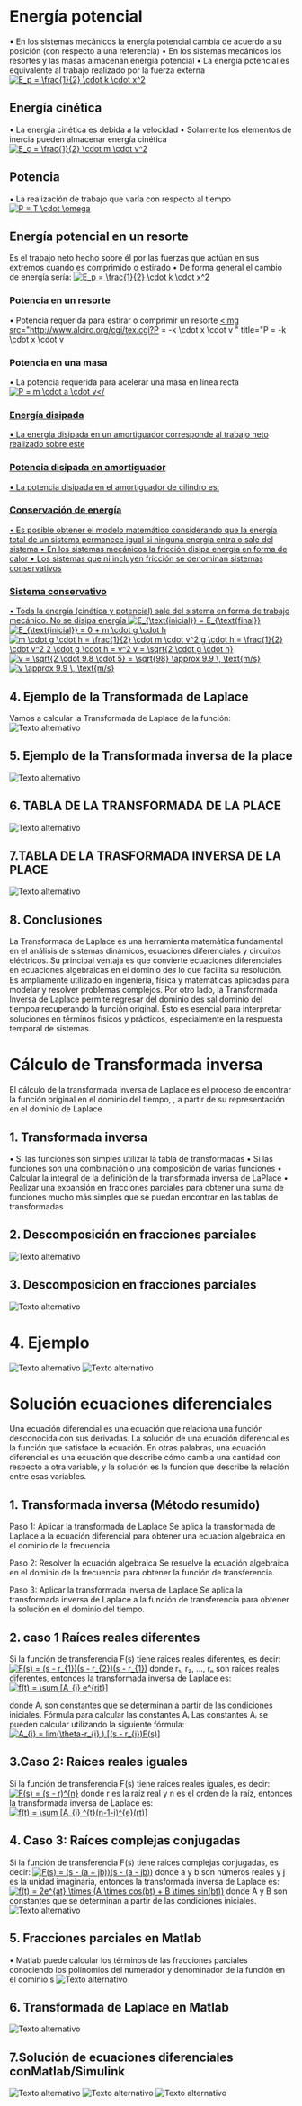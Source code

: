 # Energía potencial
• En los sistemas mecánicos la energía potencial cambia
de acuerdo a su posición (con respecto a una referencia)
• En los sistemas mecánicos los resortes y las masas
almacenan energía potencial
• La energía potencial es equivalente al trabajo realizado
por la fuerza externa
<a href="http://www.alciro.org/tools/matematicas/editor-ecuaciones.jsp?eq=E_p = \frac{1}{2} \cdot k \cdot x^2
"><img src="http://www.alciro.org/cgi/tex.cgi?E_p = \frac{1}{2} \cdot k \cdot x^2
" title="E_p = \frac{1}{2} \cdot k \cdot x^2
" border="0" /></a>
## Energía cinética
• La energía cinética es debida a la velocidad
• Solamente los elementos de inercia pueden almacenar
energía cinética
<a href="http://www.alciro.org/tools/matematicas/editor-ecuaciones.jsp?eq=E_c = \frac{1}{2} \cdot m \cdot v^2
"><img src="http://www.alciro.org/cgi/tex.cgi?E_c = \frac{1}{2} \cdot m \cdot v^2
" title="E_c = \frac{1}{2} \cdot m \cdot v^2
" border="0" /></a>
## Potencia
• La realización de trabajo que varía con respecto al
tiempo
<a href="http://www.alciro.org/tools/matematicas/editor-ecuaciones.jsp?eq=P = T \cdot \omega
"><img src="http://www.alciro.org/cgi/tex.cgi?P = T \cdot \omega
" title="P = T \cdot \omega
" border="0" /></a>
## Energía potencial en un resorte
Es el trabajo neto hecho sobre él por las fuerzas que
actúan en sus extremos cuando es comprimido o estirado
• De forma general el cambio de energía sería:
<a href="http://www.alciro.org/tools/matematicas/editor-ecuaciones.jsp?eq=E_p = \frac{1}{2} \cdot k \cdot x^2
"><img src="http://www.alciro.org/cgi/tex.cgi?E_p = \frac{1}{2} \cdot k \cdot x^2
" title="E_p = \frac{1}{2} \cdot k \cdot x^2
" border="0" /></a>
### Potencia en un resorte 
• Potencia requerida para estirar o comprimir un resorte
<a href="http://www.alciro.org/tools/matematicas/editor-ecuaciones.jsp?eq=P = -k \cdot x \cdot v
"><img src="http://www.alciro.org/cgi/tex.cgi?P = -k \cdot x \cdot v
" title="P = -k \cdot x \cdot v
### Potencia en una masa
• La potencia requerida para acelerar una masa en línea
recta
<a href="http://www.alciro.org/tools/matematicas/editor-ecuaciones.jsp?eq=P = m \cdot a \cdot v
"><img src="http://www.alciro.org/cgi/tex.cgi?P = m \cdot a \cdot v
" title="P = m \cdot a \cdot v
" border="0" /></

### Energía disipada
• La energía disipada en un amortiguador corresponde al
trabajo neto realizado sobre este

### Potencia disipada en amortiguador
• La potencia disipada en el amortiguador de cilindro es:

### Conservación de energía
• Es posible obtener el modelo matemático considerando
que la energía total de un sistema permanece igual si
ninguna energía entra o sale del sistema
• En los sistemas mecánicos la fricción disipa energía en
forma de calor
• Los sistemas que ni incluyen fricción se denominan
sistemas conservativos


### Sistema conservativo
• Toda la energía (cinética y potencial) sale del sistema en
forma de trabajo mecánico. No se disipa energía
<a href="http://www.alciro.org/tools/matematicas/editor-ecuaciones.jsp?eq=E_{\text{inicial}} = E_{\text{final}}
"><img src="http://www.alciro.org/cgi/tex.cgi?E_{\text{inicial}} = E_{\text{final}}
" title="E_{\text{inicial}} = E_{\text{final}}
" border="0" /></a>
<a href="http://www.alciro.org/tools/matematicas/editor-ecuaciones.jsp?eq=E_{\text{inicial}} = 0 + m \cdot g \cdot h
"><img src="http://www.alciro.org/cgi/tex.cgi?E_{\text{inicial}} = 0 + m \cdot g \cdot h
" title="E_{\text{inicial}} = 0 + m \cdot g \cdot h
" border="0" /></a>
<a href="http://www.alciro.org/tools/matematicas/editor-ecuaciones.jsp?eq=m \cdot g \cdot h = \frac{1}{2} \cdot m \cdot v^2
g \cdot h = \frac{1}{2} \cdot v^2
2 \cdot g \cdot h = v^2
v = \sqrt{2 \cdot g \cdot h}
"><img src="http://www.alciro.org/cgi/tex.cgi?m \cdot g \cdot h = \frac{1}{2} \cdot m \cdot v^2
g \cdot h = \frac{1}{2} \cdot v^2
2 \cdot g \cdot h = v^2
v = \sqrt{2 \cdot g \cdot h}
" title="m \cdot g \cdot h = \frac{1}{2} \cdot m \cdot v^2
g \cdot h = \frac{1}{2} \cdot v^2
2 \cdot g \cdot h = v^2
v = \sqrt{2 \cdot g \cdot h}
" border="0" /></a>
<a href="http://www.alciro.org/tools/matematicas/editor-ecuaciones.jsp?eq=v = \sqrt{2 \cdot 9.8 \cdot 5} = \sqrt{98} \approx 9.9 \, \text{m/s}
"><img src="http://www.alciro.org/cgi/tex.cgi?v = \sqrt{2 \cdot 9.8 \cdot 5} = \sqrt{98} \approx 9.9 \, \text{m/s}
" title="v = \sqrt{2 \cdot 9.8 \cdot 5} = \sqrt{98} \approx 9.9 \, \text{m/s}
" border="0" /></a>
<a href="http://www.alciro.org/tools/matematicas/editor-ecuaciones.jsp?eq=v \approx 9.9 \, \text{m/s}
"><img src="http://www.alciro.org/cgi/tex.cgi?v \approx 9.9 \, \text{m/s}
" title="v \approx 9.9 \, \text{m/s}
" border="0" /></a>
## 4. Ejemplo de la Transformada de Laplace
Vamos a calcular la Transformada de Laplace de la función:
![Texto alternativo](http://3.bp.blogspot.com/-km_zgvgZ4LE/UYwaTwYkrrI/AAAAAAAAEaE/gNtEiCQIWto/s1600/INTEGRAL+DE+UNA+TRANSFORMADA+DE+LAPLACE+(2).gif)

## 5.  Ejemplo de la Transformada inversa de la place
![Texto alternativo](https://i.ytimg.com/vi/emjeF_8393A/maxresdefault.jpg)

## 6. TABLA DE LA TRANSFORMADA DE LA PLACE
![Texto alternativo](https://d20ohkaloyme4g.cloudfront.net/img/document_thumbnails/f4a69a624d915ca11b44ed307ca1bc91/thumb_1200_1553.png)

## 7.TABLA DE LA TRASFORMADA INVERSA DE LA PLACE 
![Texto alternativo](https://2.bp.blogspot.com/-KPrQWMJGu6s/WvPVoW7S_ZI/AAAAAAAACAo/CYyvXUJDFRwuObz2a_cYY9t-_hhHBBWiwCLcBGAs/s1600/Transformadas+de+Laplace+org.png)

## 8. Conclusiones
La Transformada de Laplace es una herramienta matemática fundamental en el análisis de sistemas dinámicos, ecuaciones diferenciales y circuitos eléctricos. Su principal ventaja es que convierte ecuaciones diferenciales en ecuaciones algebraicas en el dominio de𝑠 lo que facilita su resolución. Es ampliamente utilizado en ingeniería, física y matemáticas aplicadas para modelar y resolver problemas complejos.
Por otro lado, la Transformada Inversa de Laplace permite regresar del dominio des sal dominio del tiempo𝑎 recuperando la función original. Esto es esencial para interpretar soluciones en términos físicos y prácticos, especialmente en la respuesta temporal de sistemas.


# Cálculo de Transformada inversa
El cálculo de la transformada inversa de Laplace es el proceso de encontrar la función original en el dominio del tiempo, , a partir de su representación en el dominio de Laplace

## 1. Transformada inversa
• Si las funciones son simples utilizar la tabla de transformadas
• Si las funciones son una combinación o una composición de varias funciones
• Calcular la integral de la definición de la transformada inversa de LaPlace
• Realizar una expansión en fracciones parciales para obtener una suma de funciones mucho más simples que se puedan encontrar en las tablas de transformadas

## 2. Descomposición en fracciones parciales
![Texto alternativo](https://0.academia-photos.com/attachment_thumbnails/37215891/mini_magick20190304-8768-2no8y8.png?1551735051)

## 3. Descomposicion en fracciones parciales
![Texto alternativo](https://study.com/cimages/multimages/16/eparfra1a.png)

# 4. Ejemplo 
![Texto alternativo](https://slideplayer.es/slide/12201957/72/images/6/Descomposici%C3%B3n+en+fracciones+parciales.jpg)
![Texto alternativo](https://slideplayer.es/slide/12201957/72/images/8/Descomposici%C3%B3n+en+fracciones+parciales.jpg)


#  Solución ecuaciones diferenciales
Una ecuación diferencial es una ecuación que relaciona una función desconocida con sus derivadas. La solución de una ecuación diferencial es la función que satisface la ecuación.
En otras palabras, una ecuación diferencial es una ecuación que describe cómo cambia una cantidad con respecto a otra variable, y la solución es la función que describe la relación entre esas variables.

## 1. Transformada inversa (Método resumido)
Paso 1: Aplicar la transformada de Laplace
Se aplica la transformada de Laplace a la ecuación diferencial para obtener una ecuación algebraica en el dominio de la frecuencia.

Paso 2: Resolver la ecuación algebraica
Se resuelve la ecuación algebraica en el dominio de la frecuencia para obtener la función de transferencia.

Paso 3: Aplicar la transformada inversa de Laplace
Se aplica la transformada inversa de Laplace a la función de transferencia para obtener la solución en el dominio del tiempo.

## 2. caso 1 Raíces reales diferentes
Si la función de transferencia F(s) tiene raíces reales diferentes, es decir:
<a href="http://www.alciro.org/tools/matematicas/editor-ecuaciones.jsp?eq=F(s) = (s - r_{1})(s - r_{2})(s - r_{1})"><img src="http://www.alciro.org/cgi/tex.cgi?F(s) = (s - r_{1})(s - r_{2})(s - r_{1})" title="F(s) = (s - r_{1})(s - r_{2})(s - r_{1})" border="0" /></a>
donde r₁, r₂, ..., rₙ son raíces reales diferentes, entonces la transformada inversa de Laplace es:
<a href="http://www.alciro.org/tools/matematicas/editor-ecuaciones.jsp?eq=f(t) = \sum [A_{i} e^{rit}]"><img src="http://www.alciro.org/cgi/tex.cgi?f(t) = \sum [A_{i} e^{rit}]" title="f(t) = \sum [A_{i} e^{rit}]" border="0" /></a>

donde Aᵢ son constantes que se determinan a partir de las condiciones iniciales.
Fórmula para calcular las constantes Aᵢ
Las constantes Aᵢ se pueden calcular utilizando la siguiente fórmula:
<a href="http://www.alciro.org/tools/matematicas/editor-ecuaciones.jsp?eq=A_{i} =  lim(\theta-r_{i} ) [(s - r_{i})F(s)]
"><img src="http://www.alciro.org/cgi/tex.cgi?A_{i} =  lim(\theta-r_{i} ) [(s - r_{i})F(s)]
" title="A_{i} =  lim(\theta-r_{i} ) [(s - r_{i})F(s)]
" border="0" /></a>

## 3.Caso 2: Raíces reales iguales
Si la función de transferencia F(s) tiene raíces reales iguales, es decir:
<a href="http://www.alciro.org/tools/matematicas/editor-ecuaciones.jsp?eq=F(s) = (s - r)^{n}
"><img src="http://www.alciro.org/cgi/tex.cgi?F(s) = (s - r)^{n}
" title="F(s) = (s - r)^{n}
" border="0" /></a>
donde r es la raíz real y n es el orden de la raíz, entonces la transformada inversa de Laplace es:
<a href="http://www.alciro.org/tools/matematicas/editor-ecuaciones.jsp?eq=f(t) = \sum [A_{i} ^{t}(n-1-i)^{e}(rt)]
"><img src="http://www.alciro.org/cgi/tex.cgi?f(t) = \sum [A_{i} ^{t}(n-1-i)^{e}(rt)]
" title="f(t) = \sum [A_{i} ^{t}(n-1-i)^{e}(rt)]
" border="0" /></a>
## 4. Caso 3: Raíces complejas conjugadas
Si la función de transferencia F(s) tiene raíces complejas conjugadas, es decir:
<a href="http://www.alciro.org/tools/matematicas/editor-ecuaciones.jsp?eq=F(s) = (s - (a + jb))(s - (a - jb))
"><img src="http://www.alciro.org/cgi/tex.cgi?F(s) = (s - (a + jb))(s - (a - jb))
" title="F(s) = (s - (a + jb))(s - (a - jb))
" border="0" /></a>
donde a y b son números reales y j es la unidad imaginaria, entonces la transformada inversa de Laplace es:
<a href="http://www.alciro.org/tools/matematicas/editor-ecuaciones.jsp?eq=f(t) = 2e^{at} \times  (A \times  cos(bt) + B \times sin(bt))
"><img src="http://www.alciro.org/cgi/tex.cgi?f(t) = 2e^{at} \times  (A \times  cos(bt) + B \times sin(bt))
" title="f(t) = 2e^{at} \times  (A \times  cos(bt) + B \times sin(bt))
" border="0" /></a>
donde A y B son constantes que se determinan a partir de las condiciones iniciales.
![Texto alternativo](https://image.slidesharecdn.com/edcoeficientesconstantes-120406003822-phpapp01/85/E-D-H-Coeficientes-Constantes-5-320.jpg)

## 5. Fracciones parciales en Matlab
• Matlab puede calcular los términos de las fracciones parciales conociendo los polinomios del numerador y denominador de la función en el dominio s
![Texto alternativo](https://d20ohkaloyme4g.cloudfront.net/img/document_thumbnails/46b3edf21b8898d876ed911846bdd5ff/thumb_1200_1553.png)

## 6. Transformada de Laplace en Matlab
![Texto alternativo](https://i.ytimg.com/vi/wHQs7AXb1VU/hqdefault.jpg)

## 7.Solución de ecuaciones diferenciales conMatlab/Simulink
![Texto alternativo](https://i.ytimg.com/vi/WQjgMxFmuqE/maxresdefault.jpg)
![Texto alternativo]([ruta/de/la/imagen.png](https://i.ytimg.com/vi/xUfdeQDmHxw/hqdefault.jpg))
![Texto alternativo](https://www.monografias.com/trabajos-pdf/ecuaciones-usando-matlab/image008.png)
